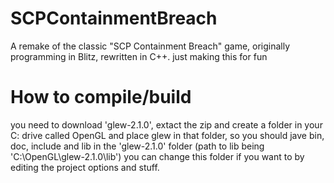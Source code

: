 # SCPContainmentBreach
A remake of the classic "SCP Containment Breach" game, originally programming in Blitz, rewritten in C++. just making this for fun


# How to compile/build
you need to download 'glew-2.1.0', extact the zip and create a folder in your C: drive called OpenGL and place glew in that folder, so you should jave bin, doc, include and lib in the 'glew-2.1.0' folder (path to lib being 'C:\OpenGL\glew-2.1.0\lib')
you can change this folder if you want to by editing the project options and stuff.
